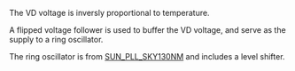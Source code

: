 

The VD voltage is inversly proportional to temperature. 

A flipped voltage follower is used to buffer the VD voltage, and serve as the
supply to a ring oscillator. 

The ring oscillator is from
[SUN\_PLL\_SKY130NM](https://github.com/wulffern/sun_pll_sky130nm) and includes
a level shifter. 

